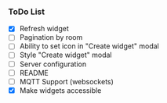 ### ToDo List

- [x] Refresh widget
- [ ] Pagination by room
- [ ] Ability to set icon in "Create widget" modal
- [ ] Style "Create widget" modal
- [ ] Server configuration
- [ ] README
- [ ] MQTT Support (websockets)
- [x] Make widgets accessible 
